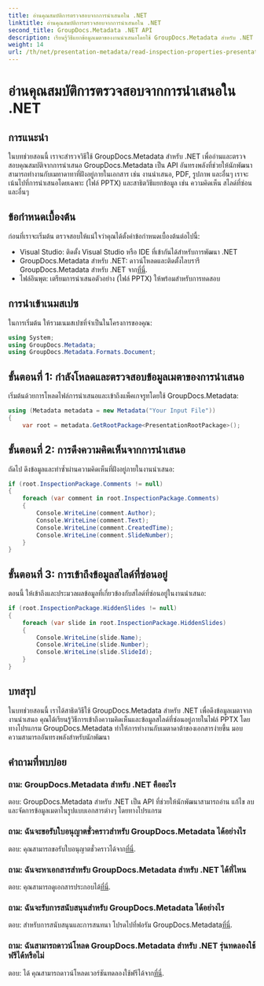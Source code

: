 ```yaml
---
title: อ่านคุณสมบัติการตรวจสอบจากการนำเสนอใน .NET
linktitle: อ่านคุณสมบัติการตรวจสอบจากการนำเสนอใน .NET
second_title: GroupDocs.Metadata .NET API
description: เรียนรู้วิธีแยกข้อมูลเมตาของงานนำเสนอโดยใช้ GroupDocs.Metadata สำหรับ .NET เข้าถึงความคิดเห็น สไลด์ที่ซ่อน และอื่นๆ โดยทางโปรแกรม
weight: 14
url: /th/net/presentation-metadata/read-inspection-properties-presentations/
---
```


# อ่านคุณสมบัติการตรวจสอบจากการนำเสนอใน .NET

## การแนะนำ
ในบทช่วยสอนนี้ เราจะสำรวจวิธีใช้ GroupDocs.Metadata สำหรับ .NET เพื่ออ่านและตรวจสอบคุณสมบัติจากการนำเสนอ GroupDocs.Metadata เป็น API อันทรงพลังที่ช่วยให้นักพัฒนาสามารถทำงานกับเมทาดาทาที่ฝังอยู่ภายในเอกสาร เช่น งานนำเสนอ, PDF, รูปภาพ และอื่นๆ เราจะเน้นไปที่การนำเสนอโดยเฉพาะ (ไฟล์ PPTX) และสาธิตวิธีแยกข้อมูล เช่น ความคิดเห็น สไลด์ที่ซ่อน และอื่นๆ
## ข้อกำหนดเบื้องต้น
ก่อนที่เราจะเริ่มต้น ตรวจสอบให้แน่ใจว่าคุณได้ตั้งค่าข้อกำหนดเบื้องต้นต่อไปนี้:
- Visual Studio: ติดตั้ง Visual Studio หรือ IDE ที่เข้ากันได้สำหรับการพัฒนา .NET
-  GroupDocs.Metadata สำหรับ .NET: ดาวน์โหลดและติดตั้งไลบรารี GroupDocs.Metadata สำหรับ .NET จาก[ที่นี่](https://releases.groupdocs.com/metadata/net/).
- ไฟล์อินพุต: เตรียมการนำเสนอตัวอย่าง (ไฟล์ PPTX) ให้พร้อมสำหรับการทดสอบ
## การนำเข้าเนมสเปซ
ในการเริ่มต้น ให้รวมเนมสเปซที่จำเป็นในโครงการของคุณ:
```csharp
using System;
using GroupDocs.Metadata;
using GroupDocs.Metadata.Formats.Document;
```
## ขั้นตอนที่ 1: กำลังโหลดและตรวจสอบข้อมูลเมตาของการนำเสนอ
เริ่มต้นด้วยการโหลดไฟล์การนำเสนอและเข้าถึงแพ็คเกจรูทโดยใช้ GroupDocs.Metadata:
```csharp
using (Metadata metadata = new Metadata("Your Input File"))
{
    var root = metadata.GetRootPackage<PresentationRootPackage>();
```
## ขั้นตอนที่ 2: การดึงความคิดเห็นจากการนำเสนอ
ถัดไป ดึงข้อมูลและทำซ้ำผ่านความคิดเห็นที่ฝังอยู่ภายในงานนำเสนอ:
```csharp
if (root.InspectionPackage.Comments != null)
{
    foreach (var comment in root.InspectionPackage.Comments)
    {
        Console.WriteLine(comment.Author);
        Console.WriteLine(comment.Text);
        Console.WriteLine(comment.CreatedTime);
        Console.WriteLine(comment.SlideNumber);
    }
}
```
## ขั้นตอนที่ 3: การเข้าถึงข้อมูลสไลด์ที่ซ่อนอยู่
ตอนนี้ ให้เข้าถึงและประมวลผลข้อมูลที่เกี่ยวข้องกับสไลด์ที่ซ่อนอยู่ในงานนำเสนอ:
```csharp
if (root.InspectionPackage.HiddenSlides != null)
{
    foreach (var slide in root.InspectionPackage.HiddenSlides)
    {
        Console.WriteLine(slide.Name);
        Console.WriteLine(slide.Number);
        Console.WriteLine(slide.SlideId);
    }
}
```
## บทสรุป
ในบทช่วยสอนนี้ เราได้สาธิตวิธีใช้ GroupDocs.Metadata สำหรับ .NET เพื่อดึงข้อมูลเมตาจากงานนำเสนอ คุณได้เรียนรู้วิธีการเข้าถึงความคิดเห็นและข้อมูลสไลด์ที่ซ่อนอยู่ภายในไฟล์ PPTX โดยทางโปรแกรม GroupDocs.Metadata ทำให้การทำงานกับเมตาดาต้าของเอกสารง่ายขึ้น มอบความสามารถอันทรงพลังสำหรับนักพัฒนา

## คำถามที่พบบ่อย
### ถาม: GroupDocs.Metadata สำหรับ .NET คืออะไร
ตอบ: GroupDocs.Metadata สำหรับ .NET เป็น API ที่ช่วยให้นักพัฒนาสามารถอ่าน แก้ไข ลบ และจัดการข้อมูลเมตาในรูปแบบเอกสารต่างๆ โดยทางโปรแกรม
### ถาม: ฉันจะขอรับใบอนุญาตชั่วคราวสำหรับ GroupDocs.Metadata ได้อย่างไร
 ตอบ: คุณสามารถขอรับใบอนุญาตชั่วคราวได้จาก[ที่นี่](https://purchase.groupdocs.com/temporary-license/).
### ถาม: ฉันจะหาเอกสารสำหรับ GroupDocs.Metadata สำหรับ .NET ได้ที่ไหน
 ตอบ: คุณสามารถดูเอกสารประกอบได้[ที่นี่](https://tutorials.groupdocs.com/metadata/net/).
### ถาม: ฉันจะรับการสนับสนุนสำหรับ GroupDocs.Metadata ได้อย่างไร
 ตอบ: สำหรับการสนับสนุนและการสนทนา โปรดไปที่ฟอรัม GroupDocs.Metadata[ที่นี่](https://forum.groupdocs.com/c/metadata/14).
### ถาม: ฉันสามารถดาวน์โหลด GroupDocs.Metadata สำหรับ .NET รุ่นทดลองใช้ฟรีได้หรือไม่
 ตอบ: ได้ คุณสามารถดาวน์โหลดเวอร์ชันทดลองใช้ฟรีได้จาก[ที่นี่](https://releases.groupdocs.com/).
